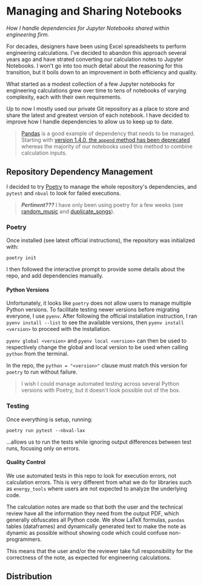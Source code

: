 # Managing and Sharing Notebooks

*How I handle dependencies for Jupyter Notebooks shared within engineering firm.*

For decades, designers have been using Excel spreadsheets to perform engineering calculations. I've decided to abandon this approach several years ago and have strated converting our calculation notes to Jupyter Notebooks. I won't go into too much detail about the reasoning for this transition, but it boils down to an improvement in both efficiency and quality.

What started as a modest collection of a few Jupyter notebooks for engineering calculations grew over time to tens of notebooks of varying complexity, each with their own requirements.

Up to now I mostly used our private Git repository as a place to store and share the latest and greatest version of each notebook. I have decided to improve how I handle dependencies to allow us to keep up to date.

>[Pandas](https://pandas.pydata.org/) is a good example of dependency that needs to be managed. Starting with [version 1.4.0, the `append` method has been deprecated](https://pandas.pydata.org/pandas-docs/version/1.4/whatsnew/v1.4.0.html#whatsnew-140-deprecations-frame-series-append) whereas the majority of our notebooks used this method to combine calculation inputs.

## Repository Dependency Management

I decided to try [Poetry](https://python-poetry.org/) to manage the whole repository's dependencies, and `pytest` and `nbval` to look for failed executions.

>***Pertinent???*** I have only been using poetry for a few weeks (see [random_music](https://github.com/miek770/random_music) and [duplicate_songs](https://github.com/miek770/duplicate_songs)).

### Poetry

Once installed (see latest official instructions), the repository was initialized with:

`poetry init`

I then followed the interactive prompt to provide some details about the repo, and add dependencies manually.

#### Python Versions

Unfortunately, it looks like `poetry` does not allow users to manage multiple Python versions. To facilitate testing newer versions before migrating everyone, I use `pyenv`. After following the official installation instruction, I ran `pyenv install --list` to see the available versions, then `pyenv install <version>` to proceed with the installation.

`pyenv global <version>` and `pyenv local <version>` can then be used to respectively change the global and local version to be used when calling `python` from the terminal.

In the repo, the `python = "<version>"` clause must match this version for `poetry` to run without failure.

>I wish I could manage automated testing across several Python versions with Poetry, but it doesn't look possible out of the box.

### Testing

Once everything is setup, running:

`poetry run pytest --nbval-lax`

...allows us to run the tests while ignoring output differences between test runs, focusing only on errors.

#### Quality Control

We use automated tests in this repo to look for execution errors, not calculation errors. This is very different from what we do for libraries such as `energy_tools` where users are not expected to analyze the underlying code.

The calculation notes are made so that both the user and the technical review have all the information they need from the output PDF, which generally obfuscates all Python code. We show LaTeX formulas, `pandas` tables (dataframes) and dynamically generated text to make the note as dynamic as possible without showing code which could confuse non-programmers.

This means that the user and/or the reviewer take full responsibility for the correctness of the note, as expected for engineering calculations.

## Distribution
